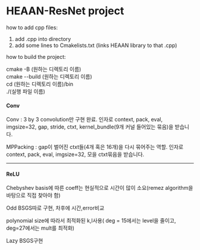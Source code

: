 # HEAAN-ResNet project

how to add cpp files:
1. add .cpp into directory
2. add some lines to Cmakelists.txt (links HEAAN library to that .cpp)


how to build the project: 


cmake -B (원하는 디렉토리 이름)                  
cmake --build (원하는 디렉토리 이름)      
cd (원하는 디렉토리 이름)/bin              
./(실행 파일 이름)


#### Conv

Conv : 3 by 3 convolution만 구현 완료. 인자로 context, pack, eval, imgsize=32, gap, stride, ctxt, kernel_bundle(9개 커널 들어있는 묶음)을 받습니다.

MPPacking : gap이 벌어진 ctxt들(4개 혹은 16개)을 다시 묶어주는 역할. 인자로 context, pack, eval, imgsize=32, 모을 ctxt묶음을 받습니다.



---------------------------------------------------------------------------------------------------

#### ReLU

Chebyshev basis에 따른 coeff는 현실적으로 시간이 많이 소요(remez algorithm을 바탕으로 직접 찾아야 함)

Odd BSGS따로 구현, 차후에 시간,error비교

polynomial size에 따라서 최적화된 k,l사용( deg = 15에서는 level을 줄이고, deg=27에서는 mult를 최적화)

Lazy BSGS구현 

